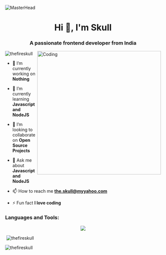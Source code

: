 ![MasterHead](https://images-wixmp-ed30a86b8c4ca887773594c2.wixmp.com/f/c83c004e-1370-4756-88e5-4071de797088/dgdq8br-09cc7ad6-a021-47a5-b0e0-917b12b0f7a7.gif?token=eyJ0eXAiOiJKV1QiLCJhbGciOiJIUzI1NiJ9.eyJzdWIiOiJ1cm46YXBwOjdlMGQxODg5ODIyNjQzNzNhNWYwZDQxNWVhMGQyNmUwIiwiaXNzIjoidXJuOmFwcDo3ZTBkMTg4OTgyMjY0MzczYTVmMGQ0MTVlYTBkMjZlMCIsIm9iaiI6W1t7InBhdGgiOiJcL2ZcL2M4M2MwMDRlLTEzNzAtNDc1Ni04OGU1LTQwNzFkZTc5NzA4OFwvZGdkcThici0wOWNjN2FkNi1hMDIxLTQ3YTUtYjBlMC05MTdiMTJiMGY3YTcuZ2lmIn1dXSwiYXVkIjpbInVybjpzZXJ2aWNlOmZpbGUuZG93bmxvYWQiXX0.tqRMtE-b2QiI2nnefNxSDMJvZCcYqFmq2ccg_Xfzqb8)
<h1 align="center">Hi 👋, I'm Skull </h1>
<h3 align="center">A passionate frontend developer from India</h3>
<img align="right" alt="Coding" width="400" src="https://media3.giphy.com/media/v1.Y2lkPTc5MGI3NjExNWJ5dGxrZDF5bW51aHIxczNuY2ZsODQyZm52dm5wcXI2MjA3bnprdSZlcD12MV9pbnRlcm5hbF9naWZfYnlfaWQmY3Q9Zw/bGgsc5mWoryfgKBx1u/giphy.webp">

<p align="left"> <img src="https://komarev.com/ghpvc/?username=thefireskull&label=Profile%20views&color=0e75b6&style=flat" alt="thefireskull" /> </p>

- 🔭 I’m currently working on **Nothing**

- 🌱 I’m currently learning **Javascript and NodeJS**

- 👯 I’m looking to collaborate on **Open Source Projects**

- 💬 Ask me about **Javascript and NodeJS**

- 📫 How to reach me **the.skull@myyahoo.com**

- ⚡ Fun fact **I love coding**


<h3 align="left">Languages and Tools:</h3>
<p align="center">
  <a href="https://skillicons.dev">
    <img src="https://skillicons.dev/icons?i=git,kubernetes,docker,c,vim](https://skillicons.dev/icons?i=js,html,css,nodejs,git,vscode,github,windows&theme=dark" />
  </a>
</p>

<p>&nbsp;<img align="center" src="https://github-readme-stats.vercel.app/api?username=thefireskull&show_icons=true&theme=dracula&locale=en" alt="thefireskull" /></p>

<p><img align="center" src="https://github-readme-streak-stats.herokuapp.com/?user=thefireskull&theme=dracula" alt="thefireskull" /></p>
